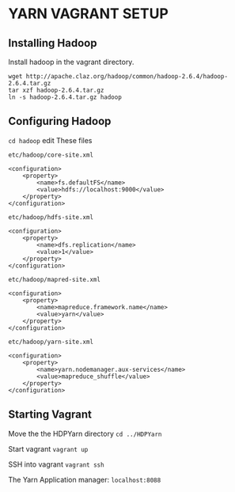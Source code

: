 YARN VAGRANT SETUP
====================

Installing Hadoop
-----------------

Install hadoop in the vagrant directory.
```
wget http://apache.claz.org/hadoop/common/hadoop-2.6.4/hadoop-2.6.4.tar.gz 
tar xzf hadoop-2.6.4.tar.gz 
ln -s hadoop-2.6.4.tar.gz hadoop
```

Configuring Hadoop
------------------

`cd hadoop` edit These files

`etc/hadoop/core-site.xml`
```
<configuration>
    <property>
        <name>fs.defaultFS</name>
        <value>hdfs://localhost:9000</value>
    </property>
</configuration>
```

`etc/hadoop/hdfs-site.xml`
```
<configuration>
    <property>
        <name>dfs.replication</name>
        <value>1</value>
    </property>
</configuration>
```

`etc/hadoop/mapred-site.xml`
```
<configuration>
    <property>
        <name>mapreduce.framework.name</name>
        <value>yarn</value>
    </property>
</configuration>
```

`etc/hadoop/yarn-site.xml`
```
<configuration>
    <property>
        <name>yarn.nodemanager.aux-services</name>
        <value>mapreduce_shuffle</value>
    </property>
</configuration>
```

Starting Vagrant
----------------

Move the the HDPYarn directory
`cd ../HDPYarn`

Start vagrant
`vagrant up`

SSH into vagrant
`vagrant ssh`

The Yarn Application manager:
`localhost:8088`
